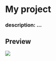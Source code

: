 # My project

### description: ...

## Preview

![](https://github.com/aksuta1/creatives/blob/master/preview/screen.png)
